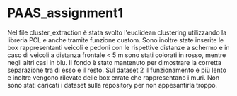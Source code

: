 # PAAS_assignment1

Nel file cluster_extraction è stata svolto l'euclidean clustering utilizzando la libreria PCL e anche tramite funzione custom. Sono inoltre state inserite le box rappresentanti veicoli e pedoni con le rispettive distanze a schermo e in caso di veicoli a distanza frontale < 5 m sono stati colorati in rosso, mentre negli altri casi in blu. Il fondo è stato mantenuto per dimostrare la corretta separazione tra di esso e il resto. Sul dataset 2 il funzionamento è più lento e inoltre vengono rilevate delle box errate che rappresentano i muri.
Non sono stati caricati i dataset sulla repository per non appesantirla troppo.

